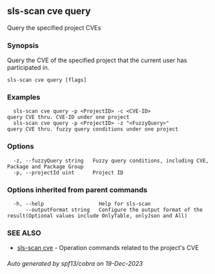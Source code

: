 ## sls-scan cve query

Query the specified project CVEs

### Synopsis

Query the CVE of the specified project that the current user has participated in.

```
sls-scan cve query [flags]
```

### Examples

```
  sls-scan cve query -p <ProjectID> -c <CVE-ID>                                       query CVE thru. CVE-ID under one project
  sls-scan cve query -p <ProjectID> -z "<FuzzyQuery>"                                 query CVE thru. fuzzy query conditions under one project
```

### Options

```
  -z, --fuzzyQuery string   Fuzzy query conditions, including CVE, Package and Package Group
  -p, --projectId uint      Project ID
```

### Options inherited from parent commands

```
  -h, --help                  Help for sls-scan
      --outputFormat string   Configure the output format of the result(Optional values include OnlyTable, onlyJson and All)
```

### SEE ALSO

* [sls-scan cve](sls-scan_cve.md)	 - Operation commands related to the project's CVE

###### Auto generated by spf13/cobra on 19-Dec-2023
